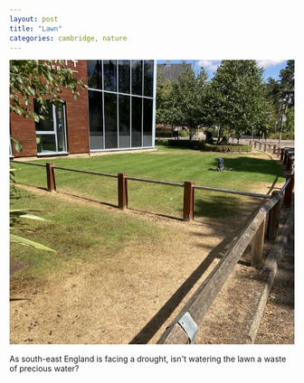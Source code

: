 ```yaml
---
layout: post
title: "Lawn"
categories: cambridge, nature
---
```

<img src="/images/2022-08-07.jpg" alt="lawn" class="center">

As south-east England is facing a drought, isn't watering the lawn a waste of precious water?  